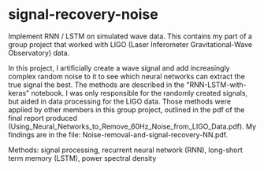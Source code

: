 # signal-recovery-noise
Implement RNN / LSTM on simulated wave data. This contains my part of a group project that worked with LIGO (Laser Inferometer Gravitational-Wave Observatory) data.

In this project, I artificially create a wave signal and add increasingly complex random noise to it to see which neural networks can extract the true signal the best. The methods are described in the "RNN-LSTM-with-keras" notebook. I was only responsible for the randomly created signals, but aided in data processing for the LIGO data. Those methods were applied by other members in this group project, outlined in the pdf of the final report produced (Using_Neural_Networks_to_Remove_60Hz_Noise_from_LIGO_Data.pdf). My findings are in the file: Noise-removal-and-signal-recovery-NN.pdf.

Methods: signal processing, recurrent neural network (RNN), long-short term memory (LSTM), power spectral density

